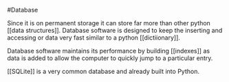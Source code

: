#Database

Since it is on permanent storage it can store far more than other python [[data structures]]. Database software is designed to keep the inserting and accessing or data very fast similar to a python [[dictiionary]].


Database software maintains its performance by building [[indexes]] as data is added to allow the computer to quickly jump to a particular entry.

[[SQLite]] is a very common database and already built into Python.